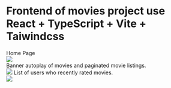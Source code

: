 # Frontend of movies project use React + TypeScript + Vite + Taiwindcss
Home Page 
<br>
<img src="https://github.com/user-attachments/assets/925d7f98-000d-49bb-836d-48f3a861ded2"/>
<br>
Banner autoplay of movies and paginated movie listings.
<br>
<img src="https://github.com/user-attachments/assets/2caad3c1-5e41-42c1-ac1a-49615baffed9"/>
List of users who recently rated movies.
<br>
<img src="https://github.com/user-attachments/assets/2caad3c1-5e41-42c1-ac1a-49615baffed9"/>
